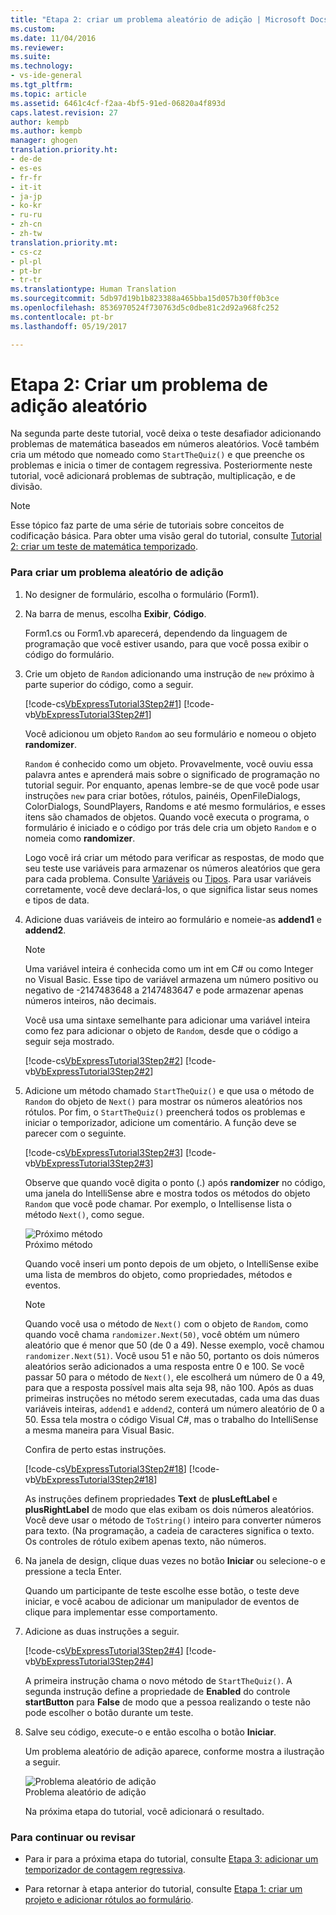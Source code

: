 ```yaml
---
title: "Etapa 2: criar um problema aleatório de adição | Microsoft Docs"
ms.custom: 
ms.date: 11/04/2016
ms.reviewer: 
ms.suite: 
ms.technology:
- vs-ide-general
ms.tgt_pltfrm: 
ms.topic: article
ms.assetid: 6461c4cf-f2aa-4bf5-91ed-06820a4f893d
caps.latest.revision: 27
author: kempb
ms.author: kempb
manager: ghogen
translation.priority.ht:
- de-de
- es-es
- fr-fr
- it-it
- ja-jp
- ko-kr
- ru-ru
- zh-cn
- zh-tw
translation.priority.mt:
- cs-cz
- pl-pl
- pt-br
- tr-tr
ms.translationtype: Human Translation
ms.sourcegitcommit: 5db97d19b1b823388a465bba15d057b30ff0b3ce
ms.openlocfilehash: 8536970524f730763d5c0dbe81c2d92a968fc252
ms.contentlocale: pt-br
ms.lasthandoff: 05/19/2017

---
```

# <a name="step-2-create-a-random-addition-problem"></a>Etapa 2: Criar um problema de adição aleatório
Na segunda parte deste tutorial, você deixa o teste desafiador adicionando problemas de matemática baseados em números aleatórios. Você também cria um método que nomeado como `StartTheQuiz()` e que preenche os problemas e inicia o timer de contagem regressiva. Posteriormente neste tutorial, você adicionará problemas de subtração, multiplicação, e de divisão.  
  
> [!NOTE]
>  Esse tópico faz parte de uma série de tutoriais sobre conceitos de codificação básica. Para obter uma visão geral do tutorial, consulte [Tutorial 2: criar um teste de matemática temporizado](../ide/tutorial-2-create-a-timed-math-quiz.md).  
  
### <a name="to-create-a-random-addition-problem"></a>Para criar um problema aleatório de adição  
  
1.  No designer de formulário, escolha o formulário (Form1).  
  
2.  Na barra de menus, escolha **Exibir**, **Código**.  
  
     Form1.cs ou Form1.vb aparecerá, dependendo da linguagem de programação que você estiver usando, para que você possa exibir o código do formulário.  
  
3.  Crie um objeto de `Random` adicionando uma instrução de `new` próximo à parte superior do código, como a seguir.  
  
     [!code-cs[VbExpressTutorial3Step2#1](../ide/codesnippet/CSharp/step-2-create-a-random-addition-problem_1.cs)]  [!code-vb[VbExpressTutorial3Step2#1](../ide/codesnippet/VisualBasic/step-2-create-a-random-addition-problem_1.vb)]  
  
     Você adicionou um objeto `Random` ao seu formulário e nomeou o objeto **randomizer**.  
  
     `Random` é conhecido como um objeto. Provavelmente, você ouviu essa palavra antes e aprenderá mais sobre o significado de programação no tutorial seguir. Por enquanto, apenas lembre-se de que você pode usar instruções `new` para criar botões, rótulos, painéis, OpenFileDialogs, ColorDialogs, SoundPlayers, Randoms e até mesmo formulários, e esses itens são chamados de objetos. Quando você executa o programa, o formulário é iniciado e o código por trás dele cria um objeto `Random` e o nomeia como **randomizer**.  
  
     Logo você irá criar um método para verificar as respostas, de modo que seu teste use variáveis para armazenar os números aleatórios que gera para cada problema. Consulte [Variáveis](/dotnet/visual-basic/programming-guide/language-features/variables/index) ou [Tipos](/dotnet/csharp/programming-guide/types/index). Para usar variáveis corretamente, você deve declará-los, o que significa listar seus nomes e tipos de data.  
  
4.  Adicione duas variáveis de inteiro ao formulário e nomeie-as **addend1** e **addend2**.  
  
    > [!NOTE]
    >  Uma variável inteira é conhecida como um int em C# ou como Integer no Visual Basic. Esse tipo de variável armazena um número positivo ou negativo de -2147483648 a 2147483647 e pode armazenar apenas números inteiros, não decimais.  
  
     Você usa uma sintaxe semelhante para adicionar uma variável inteira como fez para adicionar o objeto de `Random`, desde que o código a seguir seja mostrado.  
  
     [!code-cs[VbExpressTutorial3Step2#2](../ide/codesnippet/CSharp/step-2-create-a-random-addition-problem_2.cs)]  [!code-vb[VbExpressTutorial3Step2#2](../ide/codesnippet/VisualBasic/step-2-create-a-random-addition-problem_2.vb)]  
  
5.  Adicione um método chamado `StartTheQuiz()` e que usa o método de `Random` do objeto de `Next()` para mostrar os números aleatórios nos rótulos. Por fim, o `StartTheQuiz()` preencherá todos os problemas e iniciar o temporizador, adicione um comentário. A função deve se parecer com o seguinte.  
  
     [!code-cs[VbExpressTutorial3Step2#3](../ide/codesnippet/CSharp/step-2-create-a-random-addition-problem_3.cs)]  [!code-vb[VbExpressTutorial3Step2#3](../ide/codesnippet/VisualBasic/step-2-create-a-random-addition-problem_3.vb)]  
  
     Observe que quando você digita o ponto (.) após **randomizer** no código, uma janela do IntelliSense abre e mostra todos os métodos do objeto `Random` que você pode chamar. Por exemplo, o Intellisense lista o método `Next()`, como segue.  
  
     ![Próximo método](../ide/media/express_randomwhite.png "Express_RandomWhite")  
Próximo método  
  
     Quando você inseri um ponto depois de um objeto, o IntelliSense exibe uma lista de membros do objeto, como propriedades, métodos e eventos.  
  
    > [!NOTE]
    >  Quando você usa o método de `Next()` com o objeto de `Random`, como quando você chama `randomizer.Next(50)`, você obtém um número aleatório que é menor que 50 (de 0 a 49). Nesse exemplo, você chamou `randomizer.Next(51)`. Você usou 51 e não 50, portanto os dois números aleatórios serão adicionados a uma resposta entre 0 e 100. Se você passar 50 para o método de `Next()`, ele escolherá um número de 0 a 49, para que a resposta possível mais alta seja 98, não 100. Após as duas primeiras instruções no método serem executadas, cada uma das duas variáveis inteiras, `addend1` e `addend2`, conterá um número aleatório de 0 a 50. Essa tela mostra o código Visual C#, mas o trabalho do IntelliSense a mesma maneira para Visual Basic.  
  
     Confira de perto estas instruções.  
  
     [!code-cs[VbExpressTutorial3Step2#18](../ide/codesnippet/CSharp/step-2-create-a-random-addition-problem_4.cs)]  [!code-vb[VbExpressTutorial3Step2#18](../ide/codesnippet/VisualBasic/step-2-create-a-random-addition-problem_4.vb)]  
  
     As instruções definem propriedades **Text** de **plusLeftLabel** e **plusRightLabel** de modo que elas exibam os dois números aleatórios. Você deve usar o método de `ToString()` inteiro para converter números para texto. (Na programação, a cadeia de caracteres significa o texto. Os controles de rótulo exibem apenas texto, não números.  
  
6.  Na janela de design, clique duas vezes no botão **Iniciar** ou selecione-o e pressione a tecla Enter.  
  
     Quando um participante de teste escolhe esse botão, o teste deve iniciar, e você acabou de adicionar um manipulador de eventos de clique para implementar esse comportamento.  
  
7.  Adicione as duas instruções a seguir.  
  
     [!code-cs[VbExpressTutorial3Step2#4](../ide/codesnippet/CSharp/step-2-create-a-random-addition-problem_5.cs)]  [!code-vb[VbExpressTutorial3Step2#4](../ide/codesnippet/VisualBasic/step-2-create-a-random-addition-problem_5.vb)]  
  
     A primeira instrução chama o novo método de `StartTheQuiz()`. A segunda instrução define a propriedade de **Enabled** do controle **startButton** para **False** de modo que a pessoa realizando o teste não pode escolher o botão durante um teste.  
  
8.  Salve seu código, execute-o e então escolha o botão **Iniciar**.  
  
     Um problema aleatório de adição aparece, conforme mostra a ilustração a seguir.  
  
     ![Problema aleatório de adição](../ide/media/express_additionproblem.png "Express_AdditionProblem")  
Problema aleatório de adição  
  
     Na próxima etapa do tutorial, você adicionará o resultado.  
  
### <a name="to-continue-or-review"></a>Para continuar ou revisar  
  
-   Para ir para a próxima etapa do tutorial, consulte [Etapa 3: adicionar um temporizador de contagem regressiva](../ide/step-3-add-a-countdown-timer.md).  
  
-   Para retornar à etapa anterior do tutorial, consulte [Etapa 1: criar um projeto e adicionar rótulos ao formulário](../ide/step-1-create-a-project-and-add-labels-to-your-form.md).
